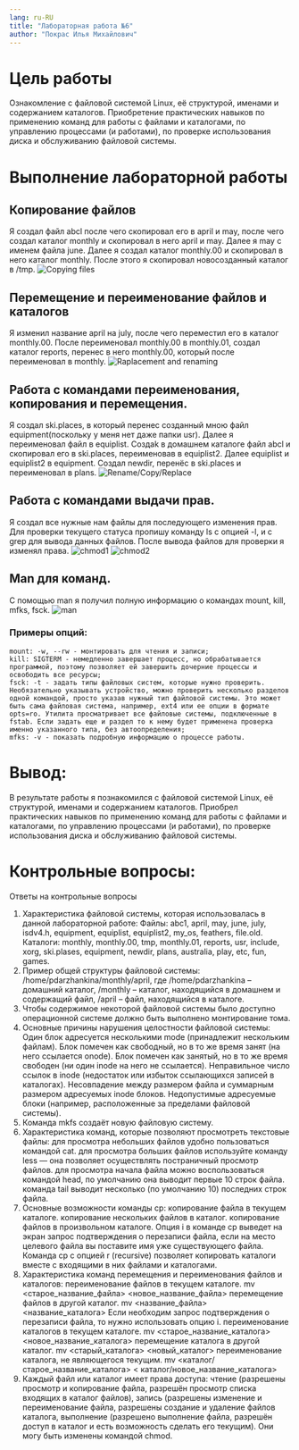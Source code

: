 ```yaml
---
lang: ru-RU
title: "Лабораторная работа №6"
author: "Покрас Илья Михайлович"
---
```


# Цель работы

Ознакомление с файловой системой Linux, её структурой, именами и содержанием каталогов. Приобретение практических навыков по применению команд для работы с файлами и каталогами, по управлению процессами (и работами), по проверке использования диска и обслуживанию файловой системы.

# Выполнение лабораторной работы

## Копирование файлов

Я создал файл abcl после чего скопировал его в april и may, после чего создал каталог monthly и скопировал в него april и may. Далее я may с именем файла june.
Далее я создал каталог monthly.00 и скопировал в него каталог monthly. После этого я скопировал новосозданный каталог в /tmp.
![Copying files](https://imgur.com/wBM9EHz.png)

##  Перемещение и переименование файлов и каталогов

Я изменил название april на july, после чего переместил его в каталог monthly.00. После переименовал monthly.00 в monthly.01, создал каталог reports, перенес в него monthly.00, который после переименовал в monthly.
![Raplacement and renaming](https://imgur.com/tsMPY2F.png)

## Работа с командами переименования, копирования и перемещения.

Я создал ski.places, в который перенес созданный мною файл equipment(поскольку у меня нет даже папки usr). Далее я переименовал файл в equiplist. Создаk в домашнем каталоге файл abcl и скопировал его в  ski.places, переименовав в equiplist2. Далее equiplist и equiplist2 в equipment. Создал newdir, перенёс в ski.places и переименовал в plans.
![Rename/Copy/Replace](https://imgur.com/xm8sCTB.png)

## Работа с командами выдачи прав.

Я создал все нужные нам файлы для последующего изменения прав. Для проверки текущего статуса пропишу команду ls с опцией -l, и с grep для вывода данных файлов. После вывода файлов для проверки я изменял права.
![chmod1](https://imgur.com/Nb7SP9E.png)
![chmod2](https://imgur.com/wy9soBD.png)

## Man для команд.

С помощью man я получил полную информацию о командах mount, kill, mfks, fsck.
![man](https://imgur.com/HLNip7f.png)
### Примеры опций:
``` 
mount: -w, --rw - монтировать для чтения и записи;
kill: SIGTERM - немедленно завершает процесс, но обрабатывается программой, поэтому позволяет ей завершить дочерние процессы и освободить все ресурсы;
fsck: -t - задать типы файловых систем, которые нужно проверить. Необязательно указывать устройство, можно проверить несколько разделов одной командой, просто указав нужный тип файловой системы. Это может быть сама файловая система, например, ext4 или ее опции в формате opts=ro. Утилита просматривает все файловые системы, подключенные в fstab. Если задать еще и раздел то к нему будет применена проверка именно указанного типа, без автоопределения;
mfks: -v - показать подробную информацию о процессе работы.
```
# Вывод:

В результате работы я познакомился с файловой системой Linux, её структурой, именами и содержанием каталогов. Приобрел практических навыков по применению команд для работы с файлами и каталогами, по управлению процессами (и работами), по проверке использования диска и обслуживанию файловой системы.

# Контрольные вопросы:
Ответы на контрольные вопросы
1. Характеристика файловой системы, которая использовалась в данной лабораторной работе: Файлы: abc1, april, may, june, july, isdv4.h, equipment, equiplist, equiplist2, my_os, feathers, file.old. Каталоги: monthly, monthly.00, tmp, monthly.01, reports, usr, include, xorg, ski.plases, equipment, newdir, plans, australia, play, etc, fun, games.
2. Пример общей структуры файловой системы: /home/pdarzhankina/monthly/april, где /home/pdarzhankina – домашний каталог, /monthly – каталог, находящийся в домашнем и содержащий файл, /аpril – файл, находящийся в каталоге.
3. Чтобы содержимое некоторой файловой системы было доступно операционной системе должно быть выполнено монтирование тома.
4. Основные причины нарушения целостности файловой системы:
    Один блок адресуется несколькими mode (принадлежит нескольким файлам).
    Блок помечен как свободный, но в то же время занят (на него ссылается onode).
    Блок помечен как занятый, но в то же время свободен (ни один inode на него не ссылается).
    Неправильное число ссылок в inode (недостаток или избыток ссылающихся записей в каталогах).
    Несовпадение между размером файла и суммарным размером адресуемых inode блоков.
    Недопустимые адресуемые блоки (например, расположенные за пределами файловой системы).
5. Команда mkfs создаёт новую файловую систему.
6. Характеристика команд, которые позволяют просмотреть текстовые файлы:
    для просмотра небольших файлов удобно пользоваться командой cat.
    для просмотра больших файлов используйте команду less — она позволяет осуществлять постраничный просмотр файлов.
    для просмотра начала файла можно воспользоваться командой head, по умолчанию она выводит первые 10 строк файла.
    команда tail выводит несколько (по умолчанию 10) последних строк файла.
7. Основные возможности команды cp:
    копирование файла в текущем каталоге.
    копирование нескольких файлов в каталог.
    копирование файлов в произвольном каталоге. Опция i в команде cp выведет на экран запрос подтверждения о перезаписи файла, если на место целевого файла вы поставите имя уже существующего файла. Команда cp с опцией r (recursive) позволяет копировать каталоги вместе с входящими в них файлами и каталогами.
8. Характеристика команд перемещения и переименования файлов и каталогов:
    переименование файлов в текущем каталоге. mv <старое_название_файла> <новое_название_файла>
    перемещение файлов в другой каталог. mv <название_файла> <название_каталога> Если необходим запрос подтверждения о перезаписи файла, то нужно использовать опцию i.
    переименование каталогов в текущем каталоге. mv <старое_название_каталога> <новое_название_каталога>
    перемещение каталога в другой каталог. mv <старый_каталога> <новый_каталог>
    переименование каталога, не являющегося текущим. mv <каталог/старое_название_каталога> < каталог/новое_название_каталога>
9. Каждый файл или каталог имеет права доступа: чтение (разрешены просмотр и копирование файла, разрешён просмотр списка входящих в каталог файлов), запись (разрешены изменение и переименование файла, разрешены создание и удаление файлов каталога, выполнение (разрешено выполнение файла, разрешён доступ в каталог и есть возможность сделать его текущим). Они могу быть изменены командой chmod.